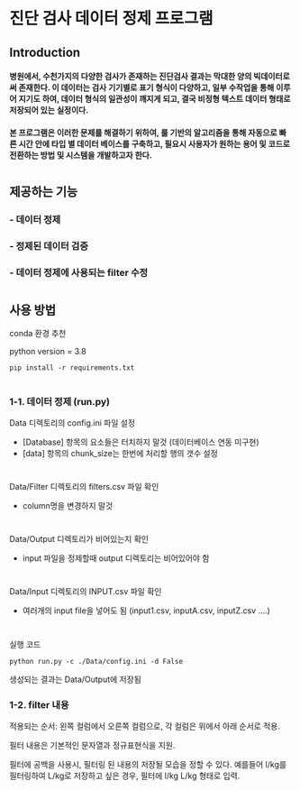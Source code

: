 # 진단 검사 데이터 정제 프로그램


## Introduction

#### 병원에서, 수천가지의 다양한 검사가 존재하는 진단검사 결과는 막대한 양의 빅데이터로써 존재한다. 이 데이터는 검사 기기별로 표기 형식이 다양하고, 일부 수작업을 통해 이루어 지기도 하여, 데이터 형식의 일관성이 깨지게 되고, 결국 비정형 텍스트 데이터 형태로 저장되어 있는 실정이다.
#### 본 프로그램은 이러한 문제를 해결하기 위하여, 룰 기반의 알고리즘을 통해 자동으로 빠른 시간 안에 타입 별 데이터 베이스를 구축하고, 필요시 사용자가 원하는 용어 및 코드로 전환하는 방법 및 시스템을 개발하고자 한다. 
#

## 제공하는 기능

### - 데이터 정제

### - 정제된 데이터 검증

### - 데이터 정제에 사용되는 filter 수정  
#

## 사용 방법

conda 환경 추천

python version = 3.8

    pip install -r requirements.txt

#

### 1-1. 데이터 정제 (run.py)

Data 디렉토리의 config.ini 파일 설정

* [Database] 항목의 요소들은 터치하지 말것 (데이터베이스 연동 미구현)
* [data] 항목의 chunk_size는 한번에 처리할 행의 갯수 설정

#

Data/Filter 디렉토리의 filters.csv 파일 확인

* column명을 변경하지 말것

#

Data/Output 디렉토리가 비어있는지 확인

* input 파일을 정제할때 output 디렉토리는 비어있어야 함

#

Data/Input 디렉토리의 INPUT.csv 파일 확인

* 여러개의 input file을 넣어도 됨 (input1.csv, inputA.csv, inputZ.csv ....)

#

실행 코드

    python run.py -c ./Data/config.ini -d False 

생성되는 결과는 Data/Output에 저장됨


### 1-2. filter 내용

적용되는 순서: 왼쪽 컬럼에서 오른쪽 컬럼으로, 각 컬럼은 위에서 아래 순서로 적용.

필터 내용은 기본적인 문자열과 정규표현식을 지원.

필터에 공백을 사용시, 필터링 된 내용의 저장될 모습을 정할 수 있다.
예를들어 l/kg를 필터링하여 L/kg로 저장하고 싶은 경우,
필터에 l/kg L/kg 형태로 입력.










